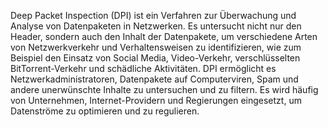 
Deep Packet Inspection (DPI) ist ein Verfahren zur Überwachung und Analyse von Datenpaketen in Netzwerken. Es untersucht nicht nur den Header, sondern auch den Inhalt der Datenpakete, um verschiedene Arten von Netzwerkverkehr und Verhaltensweisen zu identifizieren, wie zum Beispiel den Einsatz von Social Media, Video-Verkehr, verschlüsselten BitTorrent-Verkehr und schädliche Aktivitäten. DPI ermöglicht es Netzwerkadministratoren, Datenpakete auf Computerviren, Spam und andere unerwünschte Inhalte zu untersuchen und zu filtern. Es wird häufig von Unternehmen, Internet-Providern und Regierungen eingesetzt, um Datenströme zu optimieren und zu regulieren.